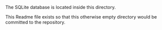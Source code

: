 The SQLite database is located inside this directory.

This Readme file exists so that this otherwise empty directory would be committed to the repository.